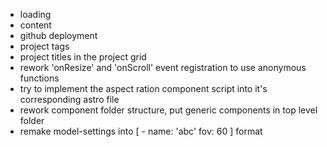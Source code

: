 - loading
- content
- github deployment
- project tags
- project titles in the project grid
- rework 'onResize' and 'onScroll' event registration to use anonymous functions
- try to implement the aspect ration component script into it's corresponding astro file
- rework component folder structure, put generic components in top level folder
- remake model-settings into [ - name: 'abc' fov: 60 ] format
